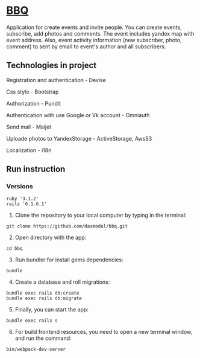 # [BBQ](http://grillmeal.ru)
Application for create events and invite people. You can create events, subscribe, add photos and comments. The event includes yandex map with event address. Also, event activity information (new subscriber, photo, comment) to sent by email to event's author and all subscribers.

## Technologies in project

Registration and authentication - Devise

Css style - Bootstrap

Authorization - Pundit

Authentication with use Google or Vk account - Omniauth

Send mail - Maijet

Uploade photos to YandexStorage - ActiveStorage, AwsS3

Localization - i18n

## Run instruction
### Versions
```
ruby '3.1.2'
rails '6.1.6.1'
```

1. Clone the repository to your local computer by typing in the terminal:
```
git clone https://github.com/dasmodal/bbq.git
```
2. Open directory with the app:
```
cd bbq
```
3. Run bundler for install gems dependencies:
```
bundle
```
4. Create a database and roll migrations:
```
bundle exec rails db:create
bundle exec rails db:migrate
```
5. Finally, you can start the app:
```
bundle exec rails s
```
6. For build frontend resources, you need to open a new terminal window, and run the command:
```
bin/webpack-dev-server
```
